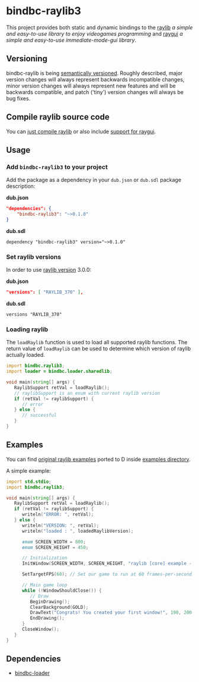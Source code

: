 # bindbc-raylib3
This project provides both static and dynamic bindings to the [raylib](https://www.raylib.com/) _a simple and easy-to-use library to enjoy videogames programming_ and [raygui](https://github.com/raysan5/raygui) _a simple and easy-to-use immediate-mode-gui library_.

## Versioning
bindbc-raylib is being [semantically versioned](http://semver.org). Roughly described, major version changes will always represent backwards incompatible changes, minor version changes will always represent new features and will be backwards compatible, and patch ('tiny') version changes will always be bug fixes.

## Compile raylib source code
You can [just compile raylib](https://github.com/o3o/bindbc-raylib/wiki/compile-raylib) or also include [support for raygui](https://github.com/o3o/bindbc-raylib/wiki/compile-raygui).

## Usage
### Add `bindbc-raylib3` to your project
Add the package as a dependency in your `dub.json` or `dub.sdl` package description:

__dub.json__
```json
"dependencies": {
    "bindbc-raylib3": "~>0.1.0"
}
```

__dub.sdl__
```
dependency "bindbc-raylib3" version="~>0.1.0"
```


### Set raylib versions

In order to use [raylib version](https://github.com/o3o/bindbc-raylib/wiki/use-different-version) 3.0.0:

__dub.json__
```json
"versions": [ "RAYLIB_370" ],
```

__dub.sdl__
```
versions "RAYLIB_370"
```

### Loading raylib
The `loadRaylib` function is used to load all supported raylib functions.
The return value of `loadRaylib` can be used to determine which version of raylib actually loaded.
```d
import bindbc.raylib3;
import loader = bindbc.loader.sharedlib;

void main(string[] args) {
   RaylibSupport retVal = loadRaylib();
   // raylibSupport is an enum with current raylib version
   if (retVal != raylibSupport) {
      // error
   } else {
      // successful
   }
}
```

## Examples
You can find [original raylib examples](https://www.raylib.com/examples.html) ported to D inside [examples directory](https://github.com/o3o/bindbc-raylib3/tree/master/examples).

A simple example:

```d
import std.stdio;
import bindbc.raylib3;

void main(string[] args) {
   RaylibSupport retVal = loadRaylib();
   if (retVal != raylibSupport) {
      writeln("ERROR: ", retVal);
   } else {
      writeln("VERSION: ", retVal);
      writeln("loaded : ", loadedRaylibVersion);

      enum SCREEN_WIDTH = 800;
      enum SCREEN_HEIGHT = 450;

      // Initialization
      InitWindow(SCREEN_WIDTH, SCREEN_HEIGHT, "raylib [core] example - basic window");

      SetTargetFPS(60); // Set our game to run at 60 frames-per-second

      // Main game loop
      while (!WindowShouldClose()) {
         // Draw
         BeginDrawing();
         ClearBackground(GOLD);
         DrawText("Congrats! You created your first window!", 190, 200, 20, LIGHTGRAY);
         EndDrawing();
      }
      CloseWindow();
   }
}
```

## Dependencies
- [bindbc-loader](https://github.com/BindBC/bindbc-loader)

